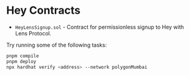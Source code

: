 # Hey Contracts

- `HeyLensSignup.sol` - Contract for permissionless signup to Hey with Lens Protocol.

Try running some of the following tasks:

```sh
pnpm compile
pnpm deploy
npx hardhat verify <address> --network polygonMumbai
```
